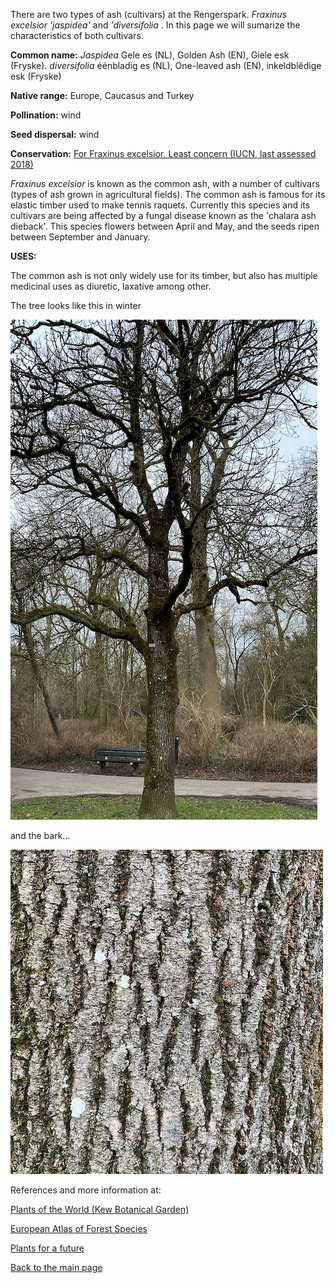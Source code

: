 There are two types of ash (cultivars) at the Rengerspark. _Fraxinus excelsior 'jaspidea'_ and _'diversifolia_ . In this page we will sumarize the characteristics of both cultivars.

__Common name:__ _Jaspidea_ Gele es (NL), Golden Ash (EN), Giele esk (Fryske). _diversifolia_ éénbladig es (NL), One-leaved ash (EN), inkeldblêdige esk (Fryske)

<!--more-->

**Native range:** Europe, Caucasus and Turkey

**Pollination:** wind

**Seed dispersal:** wind

**Conservation:** [For Fraxinus excelsior. Least concern (IUCN, last assessed 2018)](https://www.iucnredlist.org/species/62535/3115662)

_Fraxinus excelsior_ is known as the common ash, with a number of cultivars (types of ash grown in agricultural fields). The common ash is famous for its elastic timber used to make tennis raquets. Currently this species and its cultivars are being affected by a fungal disease known as the 'chalara ash dieback'.  This species flowers between April and May, and the seeds ripen between September and January.


__USES:__

The common ash is not only widely use for its timber, but also has multiple medicinal uses as diuretic, laxative among other.


The tree looks like this in winter

![Fraxinus excelsior](https://raw.githubusercontent.com/carolxgl/TreeLibrary/gh-pages/images/fraexcB.jpeg)

and the bark...

![Fraxinus excelsior bark](https://raw.githubusercontent.com/carolxgl/TreeLibrary/gh-pages/images/fraexc.jpeg)

References and more information at:

[Plants of the World (Kew Botanical Garden)](https://powo.science.kew.org/taxon/urn:lsid:ipni.org:names:609009-1)

[European Atlas of Forest Species](https://ies-ows.jrc.ec.europa.eu/efdac/download/Atlas/pdf/Fraxinus_excelsior.pdf)  

[Plants for a future](https://pfaf.org/user/Plant.aspx?LatinName=Fraxinus+excelsior)

[Back to the main page](https://carolxgl.github.io/TreeLibrary/)
